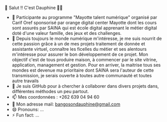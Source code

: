 👋 Salut !! C'est Dauphine 👩🏻
- 🔭 Participante au programme "Mayotte talent numérique" organisé par Carif Oref     sponsorisé par orange digital center Mayotte     dont les cours sont assurés par SAINA    qui est école digital apprenant le métier digital doté d'une valeur famille, des jeux et des challenges. 
- 🌱 Depuis toujours le monde numérique m'intéresse, je me suis nourrit de cette passion grâce à un de mes projets traitement de donnée et assistante virtuel, connaître les ficelles du métier et ses alentours m'intéresse pour assurer le bon développement de ce projet. Mon objectif c'est de tous produire maison, à commencer par le site vitrine, application, management et gestion. Pour en arriver, la maitrise tous ses mondes est devenue ma prioritaire dont SAINA sera l'auteur de cette transmission, je serais ouverte à toutes autre communauté et toutes autre travails 
- 👯 Je suis GitHub pour à chercher à collaborer dans divers projets dans, différentes méthodes un peu partout. 
- 📫 Mes coordonnées : +262 639 04 94 60
- 💬 Mon adresse mail: bangosondauphine@gmail.com
- 😄 Pronouns: ...
- ⚡ Fun fact: ...
